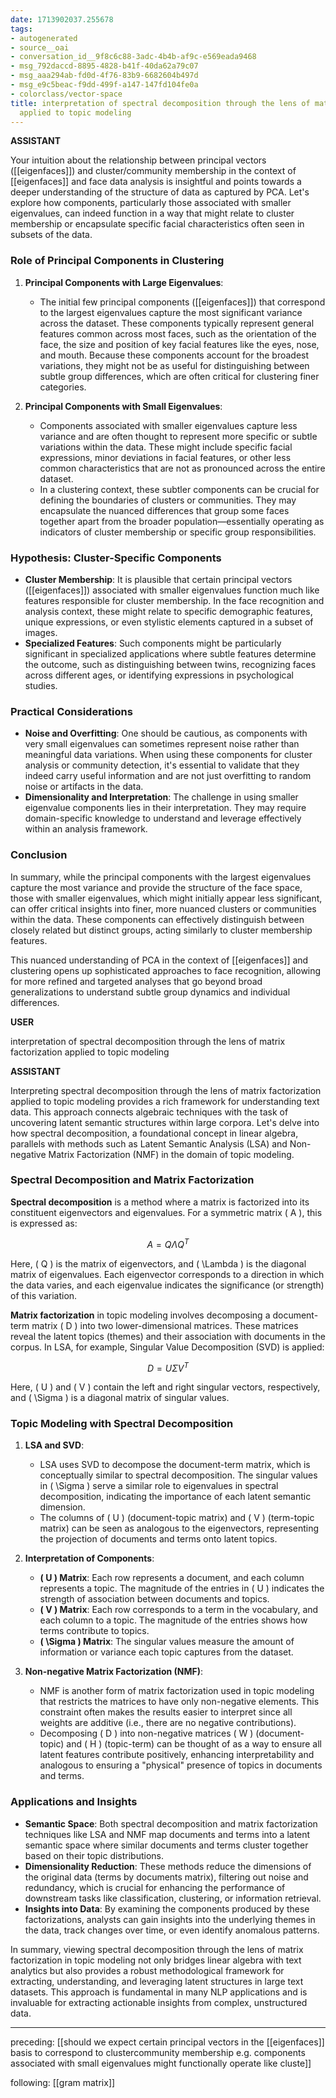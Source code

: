 ```yaml
---
date: 1713902037.255678
tags:
- autogenerated
- source__oai
- conversation_id__9f8c6c88-3adc-4b4b-af9c-e569eada9468
- msg_792daccd-8895-4828-b41f-40da62a79c07
- msg_aaa294ab-fd0d-4f76-83b9-6682604b497d
- msg_e9c5beac-f9dd-499f-a147-147fd104fe0a
- colorclass/vector-space
title: interpretation of spectral decomposition through the lens of matrix factorization
  applied to topic modeling
---
```


**ASSISTANT**

Your intuition about the relationship between principal vectors ([[eigenfaces]]) and cluster/community membership in the context of [[eigenfaces]] and face data analysis is insightful and points towards a deeper understanding of the structure of data as captured by PCA. Let's explore how components, particularly those associated with smaller eigenvalues, can indeed function in a way that might relate to cluster membership or encapsulate specific facial characteristics often seen in subsets of the data.

### Role of Principal Components in Clustering

1. **Principal Components with Large Eigenvalues**:
   - The initial few principal components ([[eigenfaces]]) that correspond to the largest eigenvalues capture the most significant variance across the dataset. These components typically represent general features common across most faces, such as the orientation of the face, the size and position of key facial features like the eyes, nose, and mouth. Because these components account for the broadest variations, they might not be as useful for distinguishing between subtle group differences, which are often critical for clustering finer categories.

2. **Principal Components with Small Eigenvalues**:
   - Components associated with smaller eigenvalues capture less variance and are often thought to represent more specific or subtle variations within the data. These might include specific facial expressions, minor deviations in facial features, or other less common characteristics that are not as pronounced across the entire dataset.
   - In a clustering context, these subtler components can be crucial for defining the boundaries of clusters or communities. They may encapsulate the nuanced differences that group some faces together apart from the broader population—essentially operating as indicators of cluster membership or specific group responsibilities.

### Hypothesis: Cluster-Specific Components

- **Cluster Membership**: It is plausible that certain principal vectors ([[eigenfaces]]) associated with smaller eigenvalues function much like features responsible for cluster membership. In the face recognition and analysis context, these might relate to specific demographic features, unique expressions, or even stylistic elements captured in a subset of images.
- **Specialized Features**: Such components might be particularly significant in specialized applications where subtle features determine the outcome, such as distinguishing between twins, recognizing faces across different ages, or identifying expressions in psychological studies.

### Practical Considerations

- **Noise and Overfitting**: One should be cautious, as components with very small eigenvalues can sometimes represent noise rather than meaningful data variations. When using these components for cluster analysis or community detection, it's essential to validate that they indeed carry useful information and are not just overfitting to random noise or artifacts in the data.
- **Dimensionality and Interpretation**: The challenge in using smaller eigenvalue components lies in their interpretation. They may require domain-specific knowledge to understand and leverage effectively within an analysis framework.

### Conclusion

In summary, while the principal components with the largest eigenvalues capture the most variance and provide the structure of the face space, those with smaller eigenvalues, which might initially appear less significant, can offer critical insights into finer, more nuanced clusters or communities within the data. These components can effectively distinguish between closely related but distinct groups, acting similarly to cluster membership features.

This nuanced understanding of PCA in the context of [[eigenfaces]] and clustering opens up sophisticated approaches to face recognition, allowing for more refined and targeted analyses that go beyond broad generalizations to understand subtle group dynamics and individual differences.


**USER**

interpretation of spectral decomposition through the lens of matrix factorization applied to topic modeling


**ASSISTANT**

Interpreting spectral decomposition through the lens of matrix factorization applied to topic modeling provides a rich framework for understanding text data. This approach connects algebraic techniques with the task of uncovering latent semantic structures within large corpora. Let's delve into how spectral decomposition, a foundational concept in linear algebra, parallels with methods such as Latent Semantic Analysis (LSA) and Non-negative Matrix Factorization (NMF) in the domain of topic modeling.

### Spectral Decomposition and Matrix Factorization

**Spectral decomposition** is a method where a matrix is factorized into its constituent eigenvectors and eigenvalues. For a symmetric matrix \( A \), this is expressed as:

$$
A = Q \Lambda Q^T
$$

Here, \( Q \) is the matrix of eigenvectors, and \( \Lambda \) is the diagonal matrix of eigenvalues. Each eigenvector corresponds to a direction in which the data varies, and each eigenvalue indicates the significance (or strength) of this variation.

**Matrix factorization** in topic modeling involves decomposing a document-term matrix \( D \) into two lower-dimensional matrices. These matrices reveal the latent topics (themes) and their association with documents in the corpus. In LSA, for example, Singular Value Decomposition (SVD) is applied:

$$
D = U \Sigma V^T
$$

Here, \( U \) and \( V \) contain the left and right singular vectors, respectively, and \( \Sigma \) is a diagonal matrix of singular values.

### Topic Modeling with Spectral Decomposition

1. **LSA and SVD**:
   - LSA uses SVD to decompose the document-term matrix, which is conceptually similar to spectral decomposition. The singular values in \( \Sigma \) serve a similar role to eigenvalues in spectral decomposition, indicating the importance of each latent semantic dimension.
   - The columns of \( U \) (document-topic matrix) and \( V \) (term-topic matrix) can be seen as analogous to the eigenvectors, representing the projection of documents and terms onto latent topics.

2. **Interpretation of Components**:
   - **\( U \) Matrix**: Each row represents a document, and each column represents a topic. The magnitude of the entries in \( U \) indicates the strength of association between documents and topics.
   - **\( V \) Matrix**: Each row corresponds to a term in the vocabulary, and each column to a topic. The magnitude of the entries shows how terms contribute to topics.
   - **\( \Sigma \) Matrix**: The singular values measure the amount of information or variance each topic captures from the dataset.

3. **Non-negative Matrix Factorization (NMF)**:
   - NMF is another form of matrix factorization used in topic modeling that restricts the matrices to have only non-negative elements. This constraint often makes the results easier to interpret since all weights are additive (i.e., there are no negative contributions).
   - Decomposing \( D \) into non-negative matrices \( W \) (document-topic) and \( H \) (topic-term) can be thought of as a way to ensure all latent features contribute positively, enhancing interpretability and analogous to ensuring a "physical" presence of topics in documents and terms.

### Applications and Insights

- **Semantic Space**: Both spectral decomposition and matrix factorization techniques like LSA and NMF map documents and terms into a latent semantic space where similar documents and terms cluster together based on their topic distributions.
- **Dimensionality Reduction**: These methods reduce the dimensions of the original data (terms by documents matrix), filtering out noise and redundancy, which is crucial for enhancing the performance of downstream tasks like classification, clustering, or information retrieval.
- **Insights into Data**: By examining the components produced by these factorizations, analysts can gain insights into the underlying themes in the data, track changes over time, or even identify anomalous patterns.

In summary, viewing spectral decomposition through the lens of matrix factorization in topic modeling not only bridges linear algebra with text analytics but also provides a robust methodological framework for extracting, understanding, and leveraging latent structures in large text datasets. This approach is fundamental in many NLP applications and is invaluable for extracting actionable insights from complex, unstructured data.


---

preceding: [[should we expect certain principal vectors in the [[eigenfaces]] basis to correspond to clustercommunity membership e.g. components associated with small eigenvalues might functionally operate like cluste]]  


following: [[gram matrix]]
